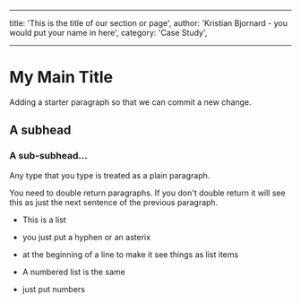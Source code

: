 --------------------------------------------------------------------------------

title: 'This is the title of our section or page', author: 'Kristian Bjornard - you would put your name in here', category: 'Case Study',

--------------------------------------------------------------------------------

# My Main Title

Adding a starter paragraph so that we can commit a new change.

## A subhead

### A sub-subhead...

Any type that you type is treated as a plain paragraph.

You need to double return paragraphs. If you don't double return it will see this as just the next sentence of the previous paragraph.

- This is a list
- you just put a hyphen or an asterix
- at the beginning of a line to make it see things as list items

- A numbered list is the same

- just put numbers
